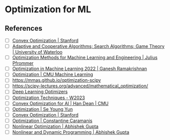 # Optimization for ML

## References

- [ ] [Convex Optimization | Stanford](https://www.youtube.com/playlist?list=PLoROMvodv4rMJqxxviPa4AmDClvcbHi6h)
- [ ] [Adaptive and Cooperative Algorithms; Search Algorithms; Game Theory | University of Waterloo](https://www.youtube.com/playlist?list=PLPrxGIUWsqP2bR-H5mEw8EMYByeaQklOI)
- [ ] [Optimization Methods for Machine Learning and Engineering | Julius Pfrommer](https://www.youtube.com/playlist?list=PLdkTDauaUnQpzuOCZyUUZc0lxf4-PXNR5)
- [ ] [Optimization in Machine Learning 2022 | Ganesh Ramakrishnan](https://www.youtube.com/playlist?list=PLyo3HAXSZD3xk6Bc3Fri5-efbi4NKDtlO)
- [ ] [Optimization | CMU Machine Learning](https://www.youtube.com/playlist?list=PL7y-1rk2cCsDOv91McLOnV4kExFfTB7dU)
- [ ] https://mmas.github.io/optimization-scipy
- [ ] https://scipy-lectures.org/advanced/mathematical_optimization/
- [ ] [Deep Learning Optimizers](https://www.youtube.com/playlist?list=PLKnIA16_RmvYhD5pqAeVu3j_jTjnTJIW2)
- [ ] [Optimization Techniques - W2023](https://www.youtube.com/playlist?list=PLPrxGIUWsqP3ZBM4Zy5YqfCh1BqM5sJov)
- [ ] [Convex Optimization for AI | Han Dean | CMU](https://www.youtube.com/playlist?list=PLRPU00LaonXQ27RBcq6jFJnyIbGw5azOI)
- [ ] [Optimization | Se Young Yun](https://www.youtube.com/playlist?list=PLsQI3WOaT8hjGn4fZ_ANIqGRDtK_xpSjB)
- [ ] [Convex Optimization | Stanford](https://www.youtube.com/playlist?list=PLoROMvodv4rMJqxxviPa4AmDClvcbHi6h)
- [ ] [Optimization | Constantine Caramanis](https://www.youtube.com/playlist?list=PLXsmhnDvpjORzPelSDs0LSDrfJcqyLlZc)
- [ ] [Nonlinear Optimization | Abhishek Gupta](https://www.youtube.com/playlist?list=PL_Nk3YvgORJvY5VuxyIbzY2-raNvdsJ5M)
- [ ] [Nonlinear and Dynamic Programming | Abhishek Gupta](https://www.youtube.com/playlist?list=PL_Nk3YvgORJsEly5iMS5549ayn6mkJfDi)